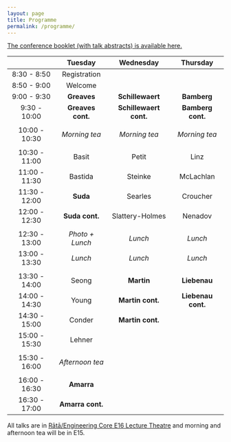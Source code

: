 ```yaml
---
layout: page
title: Programme
permalink: /programme/
---
```


[The conference booklet (with talk abstracts) is available here.](https://combinatoricsinchristchurch.github.io/Combinatorics%20in%20Christchurch%20-%20Booklet.pdf)

| | Tuesday | Wednesday | Thursday|
|:---:|:---:|:---:|:---:|
| 8:30 - 8:50 | Registration | | |
| 8:50 - 9:00 | Welcome | | |
| 9:00 - 9:30 | **Greaves** | **Schillewaert** | **Bamberg** |
| 9:30 - 10:00 | **Greaves cont.** | **Schillewaert cont.** | **Bamberg cont.** |
| | | | |
| 10:00 - 10:30 | *Morning tea* | *Morning tea* | *Morning tea*|
| | | | |
| 10:30 - 11:00 | Basit | Petit | Linz |
| 11:00 - 11:30 | Bastida | Steinke | McLachlan |
| 11:30 - 12:00 | **Suda** | Searles | Croucher |
| 12:00 - 12:30 | **Suda cont.** | Slattery-Holmes | Nenadov |
| | | | |
| 12:30 - 13:00 | *Photo + Lunch* | *Lunch* | *Lunch* |
| 13:00 - 13:30 | *Lunch* | *Lunch* | *Lunch* |
| | | | |
| 13:30 - 14:00 | Seong | **Martin** | **Liebenau** |
| 14:00 - 14:30 | Young | **Martin cont.** | **Liebenau cont.** |
| 14:30 - 15:00 | Conder | **Martin cont.** | |
| 15:00 - 15:30 | Lehner | | |
| | | | |
| 15:30 - 16:00 | *Afternoon tea* | | |
| | | | |
| 16:00 - 16:30 | **Amarra** | | |
| 16:30 - 17:00 | **Amarra cont.** | |

All talks are in [Rātā/Engineering Core E16 Lecture Theatre](https://maps.app.goo.gl/cZQAA6n4ic58mEcq9) and morning and afternoon tea will be in E15.
